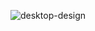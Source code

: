  ![desktop-design](https://github.com/antosnizzah/homepage/assets/150421101/6b988e93-4a53-47e3-882a-9157d079f42d)

